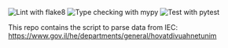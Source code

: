 ![Lint with flake8](https://github.com/nzo-il/data-acquisition/workflows/Lint%20with%20flake8/badge.svg)
![Type checking with mypy](https://github.com/nzo-il/data-acquisition/workflows/Type%20checking%20with%20mypy/badge.svg)
![Test with pytest](https://github.com/nzo-il/data-acquisition/workflows/Test%20with%20pytest/badge.svg)

This repo contains the script to parse data from IEC:
https://www.gov.il/he/departments/general/hovatdivuahnetunim

